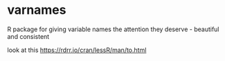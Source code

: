 # varnames
R package for giving variable names the attention they deserve - beautiful and consistent

look at this https://rdrr.io/cran/lessR/man/to.html
